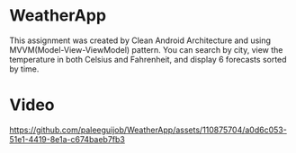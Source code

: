 # WeatherApp

This assignment was created by Clean Android Architecture and using MVVM(Model-View-ViewModel) pattern. You can search by city, view the temperature in both Celsius and Fahrenheit, and display 6 forecasts sorted by time.

# Video


https://github.com/paleeguijob/WeatherApp/assets/110875704/a0d6c053-51e1-4419-8e1a-c674baeb7fb3






